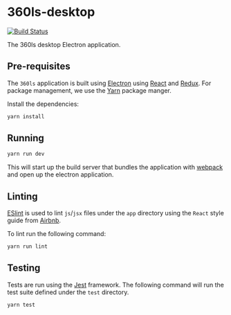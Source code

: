# 360ls-desktop

[![Build Status](https://travis-ci.org/LukeJFernandez/360ls-desktop.svg?branch=master)](https://travis-ci.org/LukeJFernandez/360ls-desktop)

The 360ls desktop Electron application.

## Pre-requisites

The `360ls` application is built using [Electron](http://electron.atom.io/apps/) using
[React](https://facebook.github.io/react/) and [Redux](http://redux.js.org/).
For package management, we use the [Yarn](https://yarnpkg.com/) package manger.

Install the dependencies:

```bash
yarn install
```

## Running

```bash
yarn run dev
```

This will start up the build server that bundles the application
with [webpack](https://webpack.github.io/) and open up the
electron application.


## Linting

[ESlint](http://eslint.org/) is used to lint `js`/`jsx` files under the
`app` directory using the `React` style guide from
[Airbnb](https://github.com/airbnb/javascript/blob/master/react/README.md).

To lint run the following command:

```bash
yarn run lint
```

## Testing

Tests are run using the [Jest](https://facebook.github.io/jest/) framework.
The following command will run the test suite defined under the `test`
directory.

```bash
yarn test
```
